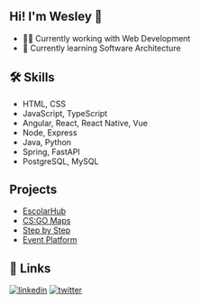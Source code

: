 
## Hi! I'm Wesley 👋

* 👩‍💻 Currently working with Web Development
* 🧠 Currently learning  Software Architecture

## 🛠 Skills

* HTML, CSS
* JavaScript, TypeScript
* Angular, React, React Native, Vue
* Node, Express
* Java, Python
* Spring, FastAPI
* PostgreSQL, MySQL

## Projects

* [EscolarHub](https://escolarhub.com.br/)
* [CS:GO Maps](https://github.com/wesleycpdev/csgo-maps)
* [Step by Step](https://github.com/wesleycpdev/step-by-step)
* [Event Platform](https://event-platform-bice.vercel.app/)

## 🔗 Links
[![linkedin](https://img.shields.io/badge/linkedin-0A66C2?style=for-the-badge&logo=linkedin&logoColor=white)](https://www.linkedin.com/in/wesley-campelo/)
[![twitter](https://img.shields.io/badge/twitter-1DA1F2?style=for-the-badge&logo=twitter&logoColor=white)](https://twitter.com/wesleycpdev)
